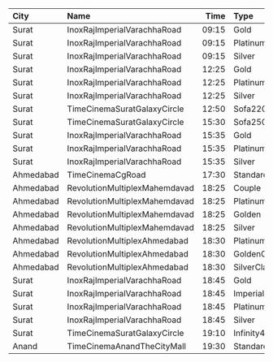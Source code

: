 | City      | Name                          |  Time | Type          | Price | Capacity | Booked |
| :-------- | :---------------------------- | ----: | :------------ | ----: | -------: | -----: |
| Surat     | InoxRajImperialVarachhaRoad   | 09:15 | Gold          |   90₹ |       72 |      0 |
| Surat     | InoxRajImperialVarachhaRoad   | 09:15 | Platinum      |   90₹ |       19 |      0 |
| Surat     | InoxRajImperialVarachhaRoad   | 09:15 | Silver        |   90₹ |       16 |      0 |
| Surat     | InoxRajImperialVarachhaRoad   | 12:25 | Gold          |   90₹ |       72 |      0 |
| Surat     | InoxRajImperialVarachhaRoad   | 12:25 | Platinum      |   90₹ |       19 |      0 |
| Surat     | InoxRajImperialVarachhaRoad   | 12:25 | Silver        |   90₹ |       16 |      0 |
| Surat     | TimeCinemaSuratGalaxyCircle   | 12:50 | Sofa220       |  220₹ |       34 |      0 |
| Surat     | TimeCinemaSuratGalaxyCircle   | 15:30 | Sofa250       |  250₹ |       34 |      0 |
| Surat     | InoxRajImperialVarachhaRoad   | 15:35 | Gold          |  100₹ |       72 |      0 |
| Surat     | InoxRajImperialVarachhaRoad   | 15:35 | Platinum      |  100₹ |       19 |      0 |
| Surat     | InoxRajImperialVarachhaRoad   | 15:35 | Silver        |  100₹ |       16 |      0 |
| Ahmedabad | TimeCinemaCgRoad              | 17:30 | Standard240   |  240₹ |       84 |      0 |
| Ahmedabad | RevolutionMultiplexMahemdavad | 18:25 | Couple        |  200₹ |      100 |      0 |
| Ahmedabad | RevolutionMultiplexMahemdavad | 18:25 | Platinum      |  160₹ |      100 |      0 |
| Ahmedabad | RevolutionMultiplexMahemdavad | 18:25 | Golden        |  140₹ |      100 |      0 |
| Ahmedabad | RevolutionMultiplexMahemdavad | 18:25 | Silver        |  120₹ |      100 |      0 |
| Ahmedabad | RevolutionMultiplexAhmedabad  | 18:30 | PlatinumClass |  170₹ |      100 |      0 |
| Ahmedabad | RevolutionMultiplexAhmedabad  | 18:30 | GoldenClass   |  150₹ |      100 |      0 |
| Ahmedabad | RevolutionMultiplexAhmedabad  | 18:30 | SilverClass   |  120₹ |      100 |      0 |
| Surat     | InoxRajImperialVarachhaRoad   | 18:45 | Gold          |  100₹ |      143 |      0 |
| Surat     | InoxRajImperialVarachhaRoad   | 18:45 | Imperial      |  150₹ |        3 |      0 |
| Surat     | InoxRajImperialVarachhaRoad   | 18:45 | Platinum      |  100₹ |       34 |      0 |
| Surat     | InoxRajImperialVarachhaRoad   | 18:45 | Silver        |  100₹ |       32 |      0 |
| Surat     | TimeCinemaSuratGalaxyCircle   | 19:10 | Infinity400   |  400₹ |       22 |      0 |
| Anand     | TimeCinemaAnandTheCityMall    | 19:30 | Standard100   |  100₹ |      142 |     42 |